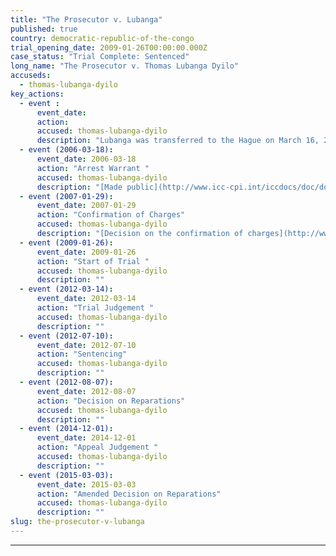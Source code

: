 ```yaml
---
title: "The Prosecutor v. Lubanga"
published: true
country: democratic-republic-of-the-congo
trial_opening_date: 2009-01-26T00:00:00.000Z
case_status: "Trial Complete: Sentenced"
long_name: "The Prosecutor v. Thomas Lubanga Dyilo"
accuseds:
  - thomas-lubanga-dyilo
key_actions:
  - event :
      event_date:
      action:
      accused: thomas-lubanga-dyilo
      description: "Lubanga was transferred to the Hague on March 16, 2006. Charges were confirmed against him on January 29, 2007. He was convicted on March 14, 2012. He was sentenced, on July 10, 2012, to 14 years of imprisonment from which his time already spent in ICC custody will be deducted."
  - event (2006-03-18):
      event_date: 2006-03-18
      action: "Arrest Warrant "
      accused: thomas-lubanga-dyilo
      description: "[Made public](http://www.icc-cpi.int/iccdocs/doc/doc236258.pdf)"
  - event (2007-01-29):
      event_date: 2007-01-29
      action: "Confirmation of Charges"
      accused: thomas-lubanga-dyilo
      description: "[Decision on the confirmation of charges](http://www.icc-cpi.int/iccdocs/doc/doc266175.PDF)"
  - event (2009-01-26):
      event_date: 2009-01-26
      action: "Start of Trial "
      accused: thomas-lubanga-dyilo
      description: ""
  - event (2012-03-14):
      event_date: 2012-03-14
      action: "Trial Judgement "
      accused: thomas-lubanga-dyilo
      description: ""
  - event (2012-07-10):
      event_date: 2012-07-10
      action: "Sentencing"
      accused: thomas-lubanga-dyilo
      description: ""
  - event (2012-08-07):
      event_date: 2012-08-07
      action: "Decision on Reparations"
      accused: thomas-lubanga-dyilo
      description: ""
  - event (2014-12-01):
      event_date: 2014-12-01
      action: "Appeal Judgement "
      accused: thomas-lubanga-dyilo
      description: ""
  - event (2015-03-03):
      event_date: 2015-03-03
      action: "Amended Decision on Reparations"
      accused: thomas-lubanga-dyilo
      description: ""
slug: the-prosecutor-v-lubanga
---
```


* * *

